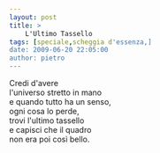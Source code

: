 ```yaml
---
layout: post
title: >
    L'Ultimo Tassello
tags: [speciale,scheggia d'essenza,]
date: 2009-06-20 22:05:00
author: pietro
---
```

Credi d'avere<br/>l'universo stretto in mano<br/>e quando tutto ha un senso,<br/>ogni cosa lo perde,<br/>trovi l'ultimo tassello<br/>e capisci che il quadro<br/>non era poi così bello.
